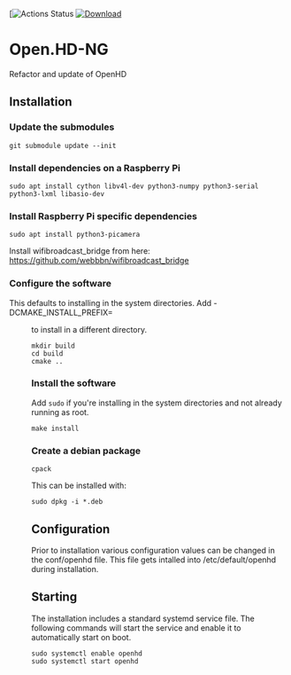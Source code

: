 [![Actions Status](https://github.com/OpenHD/Open.HD-NG/workflows/build-debs/badge.svg)  [ ![Download](https://api.bintray.com/packages/webbbn/openhd_test/Open.HD-NG/images/download.svg) ](https://bintray.com/webbbn/openhd_test/Open.HD-NG/_latestVersion)

# Open.HD-NG
Refactor and update of OpenHD

## Installation

### Update the submodules

~~~
git submodule update --init
~~~

### Install dependencies on a Raspberry Pi

~~~
sudo apt install cython libv4l-dev python3-numpy python3-serial python3-lxml libasio-dev
~~~

### Install Raspberry Pi specific dependencies

~~~
sudo apt install python3-picamera
~~~

Install wifibroadcast_bridge from here: https://github.com/webbbn/wifibroadcast_bridge

### Configure the software

This defaults to installing in the system directories. Add -DCMAKE_INSTALL_PREFIX=<dir> to install in a different directory.

~~~
mkdir build
cd build
cmake ..
~~~

### Install the software

Add `sudo` if you're installing in the system directories and not already running as root.

~~~
make install
~~~

### Create a debian package

~~~
cpack
~~~

This can be installed with:

~~~
sudo dpkg -i *.deb
~~~

## Configuration

Prior to installation various configuration values can be changed in the conf/openhd file. This file gets intalled into /etc/default/openhd during installation.

## Starting

The installation includes a standard systemd service file. The following commands will start the service and enable it to automatically start on boot.

~~~
sudo systemctl enable openhd
sudo systemctl start openhd
~~~
